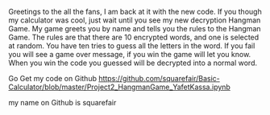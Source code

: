 Greetings to the all the fans, I am back at it with the new code. If you though my calculator was cool, just wait until you see my new decryption Hangman Game. My game greets you by name and tells you the rules to the Hangman Game. The rules are that there are 10 encrypted words, and one is selected at random. You have ten tries to guess all the letters in the word. If you fail you will see a game over message, if you win the game will let you know. When you win the code you guessed will be decrypted into a normal word.

Go Get my code on Github https://github.com/squarefair/Basic-Calculator/blob/master/Project2_HangmanGame_YafetKassa.ipynb


my name on Github is squarefair
